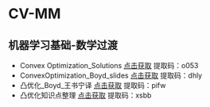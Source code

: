 # CV-MM
机器学习基础-数学过渡
-----------------------------

+ Convex Optimization_Solutions [点击获取](https://pan.baidu.com/s/1wR9rh1fZZagkegXuxPLNfw) 提取码：o053
+ ConvexOptimization_Boyd_slides [点击获取](https://pan.baidu.com/s/1a5_sDaBnYspVx_fDU23cbQ) 提取码：dhly
+ 凸优化_Boyd_王书宁译 [点击获取](https://pan.baidu.com/s/1BrkFH1IcV4wMVz-O03OHFQ) 提取码：pifw
+ 凸优化知识点整理 [点击获取](https://pan.baidu.com/s/1J1QvkA5s1dC5GdRbhhruWQ) 提取码：xsbb

